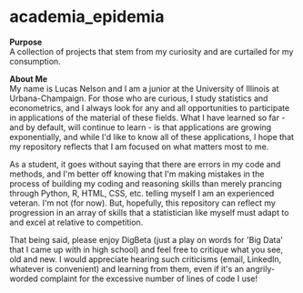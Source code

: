 # academia_epidemia

<b>Purpose</b> <br>
A collection of projects that stem from my curiosity and are curtailed for my consumption.

<b>About Me</b> <br>
My name is Lucas Nelson and I am a junior at the University of Illinois at Urbana-Champaign. For those who are curious, I study statistics and econometrics, and I always look for any and all opportunities to participate in applications of the material of these fields. What I have learned so far - and by default, will continue to learn - is that applications are growing exponentially, and while I'd like to know all of these applications, I hope that my repository reflects that I am focused on what matters most to me.

As a student, it goes without saying that there are errors in my code and methods, and I'm better off knowing that I'm making mistakes in the process of building my coding and reasoning skills than merely prancing through Python, R, HTML, CSS, etc. telling myself I am an experienced veteran. I'm not (for now). But, hopefully, this repository can reflect my progression in an array of skills that a statistician like myself must adapt to and excel at relative to competition.

That being said, please enjoy DigBeta (just a play on words for 'Big Data' that I came up with in high school) and feel free to critique what you see, old and new. I would appreciate hearing such criticisms (email, LinkedIn, whatever is convenient) and learning from them, even if it's an angrily-worded complaint for the excessive number of lines of code I use!
